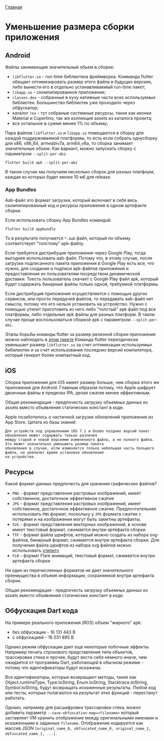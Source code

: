 [Главная](../main.md)

# Уменьшение размера сборки приложения

## Android

Файлы занимающие значительный обьем в сборке:
- `libflutter.so` - run-time библиотека фреймворка. Комманда flutter обещает оптимизировать размер этого файла в будущих версиях, либо вынести его в отдельно устанавливаемый run-time пакет; 
- `libapp.so` - скомпилированное приложение;
- `classes.dex` - собранные в кучу нативные части всех используемых библиотек. Большинство библиотек уже проходило через обфускатор;
- каталог `res` - тут собраные системные ресурсы, такие как иконки Material и Cupertino, так же коллекция assets из каталога проекта;
- все остальное в сумме менее 1% по объему;

Пара файлов `libflutter.so` и `libapp.so` помещаются в сборку для каждой поддерживаемой платформы, то есть если собрать однусборку для x86, x86_64, armeabiv7a, arm64_v8a, то сборка занимает значительные объем.
Как вариант, можно запускать сборку с параметром `--split-per-abi`:
```
flutter build apk --split-per-abi
```
В таком случае мы получаем несколько сборок для разных платформ, каждая из которых будет менее 10 мб для release.

### App Bundles

Aab-файл это формат загрузки, который включает в себя весь скомпилированный код и ресурсы приложения в одном артефакте сборки.

Если использовать сборку App Bundles командой:
```
flutter build appbundle
```
То в результате получается `*.aab` файл, который по объему соответствует "толстому" apk-файлу.

Если требуется дистрибуция приложения через Google Play, тогда выгоднее использовать aab-файл.
Потому что, в этому случае, после загрузки подписанного пакета приложения в Google Play есть все, что нужно, 
для создания и подписи apk-файлов приложения и предоставления их пользователям посредством динамической доставки. 
Тоесть пользователь скачает с Google Play файл apk, который будет содержать бинарные файлы только одной, требуемой платформы.

Если дистрибуция приложения осуществляется с помощью других сервисов, или просто передачей файлов, то передавать aab-файл нет смысла, 
потому что его нельзя установить на устройство.
Нужно с помощью утилит приготовить из него либо "толстый" apk файл под все платформы, либо отдельные apk файлы для разных платформ.
В таком случае проще воспользоваться сборкой apk с параметром `--split-per-abi`.

Этапы борьбы команды flutter за размер релизной сборки приложения можно наблюдать в [этом тикете](https://github.com/flutter/flutter/issues/16833)
Команда flutter переодически уменьшает размер `libflutter.so` за счет оптимизации используемых бибилиотек и за счет использования последних версий 
компилятора, который генерит более компактный код.


## iOS

Сборка приложения для iOS имеет размер больше, чем сборка этого же приложения для Android.
Главным образом потому, что Apple шифрует двоичные файлы в пределах IPA, делая сжатие менее эффективным.

Общая рекомендация - предпочесть загрузку объемных данных из assets вместо объявления статических констант в коде.

Apple позаботилось о частичной загрузке обновлений приложения из App Store.
Цитата из базы знаний: 
```
Для устройств под управлением iOS 7.1 и более поздних версий пакет обновления может содержать только различия 
между старой и новой версиями измененного файла, а не полного файла. Это может значительно уменьшить размер пакета 
обновления в случае, если изменяется только небольшая часть большого файла, но увеличит время установки обновления 
на устройстве. 
```


## Ресурсы

Какой формат данных предпочесть для хранения графических файлов?

- `PNG` - формат представления растровых изображений, имеет собственное, достаточное эффективное сжатие
- `JPG` - формат представления растровых изображений, имеет собственное, достаточное эффективное сжатие. 
    Предпочтительнее использовать `PNG` формат, поскольку у `JPG` формата сжатие с потерями и на изображении могут быть заметны артефакты.
- `SVG` - формат представления векторных изображений, в основе имеет текстовый формат, сжимается внутри артефакта сборки
- `TTF` - формат файла шрифтов, который можно создать из набора svg-файлов, бинарный формат, сжимается внутри артефакта сборки.
    Для получения файла шрифтов из набора svg файлов можно использовать [утилиту](https://github.com/ilikerobots/polyicon)
- `FLR` - формат Flare анимаций, текстовый формат, сжимается внутри артефакта сборки

Ни один из перечисленных форматов не дает значительного преемущества в объеме информации, сохраняемой внутри артефакта сборки.

Общая рекомендация - предпочесть загрузку объемных данных из assets вместо объявления статических констант в коде.


## Обфускация Dart кода

На примере реального приложения (ROS) объем "жирного" apk:

- без обфускации - 16 131 443 B
- с обфускацией - 16 031 895 B

Однако режим обфускации дает еще некоторые побочные эффекты.
Например печать строкового представления типа объектов, трассировки стека и прочее,
будут вести себя немного иначе, чем ожидается от программы Dart, работающей в обычном режиме - потому что идентификаторы будут искажены.

Все идентификаторы, которые возвращают методы, такие как 
Object.runtimeType, 
Type.toString, 
Enum.toString, 
Stacktrace.toString, 
Symbol.toString, 
будут возвращать искаженные результаты. Любой код или тесты, которые полагаются на результат этих функций - перестанут работать.

Однако, например для расшифровки трассировки стека, можно добавить параметр
`--save-obfuscation-map=<filename>` который заставляет VM хранить отображение между оригинальными именами и искаженными в заданных `filename`.
Отображение кодируется как массив JSON `[original_name_0, obfuscated_name_0, original_name_1, obfuscated_name_1, ...]`.
